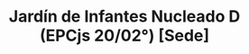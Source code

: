 ---
title: "Jardín de Infantes Nucleado D (EPCjs 20/02°) [Sede]"
url: /ciudad-autonoma-de-buenos-aires/jardin-de-infantes-nucleado-d-epcjs-20-02deg-sede/
shop: supermercado
---